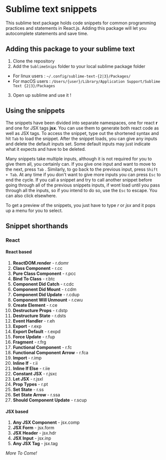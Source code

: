 
# Sublime text snippets
This sublime text package holds code snippets for common programming practices and statements in React.js. Adding this package will let you autocomplete statements and save time.

## Adding this package to your sublime text

1. Clone the repository
2. Add the `SublimeSnips` folder to your local sublime package folder
  * For linux users :  `~/.config/sublime-text-{2|3}/Packages/`
  * For macOS users : `/Users/{user}/Library/Application Support/Sublime Text {2|3}/Packages`
3. Open up sublime and use it !

## Using the snippets
The snippets have been divided into separate namespaces, one for react **r** and one for JSX tags **jsx**. You can use them to generate both react code as well as JSX tags. To access the snippet, type out the shortened syntax and hit `Tab` to load the snippet. After the snippet loads, you can give any inputs and delete the default inputs set. Some default inputs may just indicate what it expects and have to be deleted. 

Many snippets take multiple inputs, although it is not required for you to give them all, you certainly can. If you give one input and want to move to the next, press `Tab`	. Similarly, to go back to the previous input, press `Shift + Tab`. At any time if you don't want to give more inputs you can press `Esc` to end the cycle. If you call a snippet and try to call another snippet before going through all of the previous snippets inputs, if wont load until you pass through all the inputs, so if you intend to do so, use the `Esc` to escape. You can also click elsewhere.

To get a preview of the snippets, you just have to type *r* or *jsx* and it pops up a menu for you to select.

## Snippet shorthands
### React
#### React based
1. **ReactDOM.render** - r.domr
2. **Class Component** - r.cc
3. **Pure Class Component** - r.pcc
4. **Bind To Class** - r.btc
5. **Component Did Catch** - r.cdc
6. **Component Did Mount** - r.cdm
7. **Component Did Update** - r.cdup
8. **Component Will Unmount** - r.cwu
9. **Create Element** - r.ce
10. **Destructure Props** - r.dstp
11. **Destructure State** - r.dsts
12. **Event Handler** - r.eh
13. **Export** - r.exp
14. **Export Default** - r.expd
15. **Force Update** - r.fup
16. **Fragment** - r.frg
17. **Functional Component** - r.fc
18. **Functional Component Arrow** - r.fca
19. **Import** - r.imp
20. **Inline If** - r.ii
21. **Inline If Else** - r.iie
22. **Constant JSX** - r.jsxc
23. **Let JSX** - r.jsxl
24. **Prop Types** - r.pt
25. **Set State** - r.ss
26. **Set State Arrow** - r.ssa
27. **Should Component Update** - r.scup

#### JSX based
1. **Any JSX Component** - jsx.comp
2. **JSX Form** - jsx.form
3. **JSX Header** - jsx.hdr
4. **JSX Input** - jsx.inp
5. **Any JSX Tag** - jsx.tag

*More To Come!*

